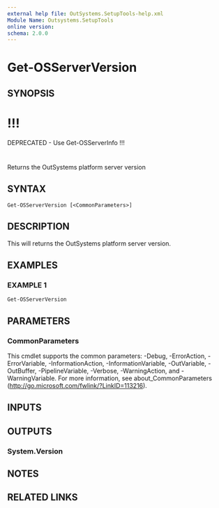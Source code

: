 ```yaml
---
external help file: OutSystems.SetupTools-help.xml
Module Name: Outsystems.SetupTools
online version:
schema: 2.0.0
---
```


# Get-OSServerVersion

## SYNOPSIS
# !!!
DEPRECATED - Use Get-OSServerInfo !!!
#
Returns the OutSystems platform server version

## SYNTAX

```
Get-OSServerVersion [<CommonParameters>]
```

## DESCRIPTION
This will returns the OutSystems platform server version.

## EXAMPLES

### EXAMPLE 1
```
Get-OSServerVersion
```

## PARAMETERS

### CommonParameters
This cmdlet supports the common parameters: -Debug, -ErrorAction, -ErrorVariable, -InformationAction, -InformationVariable, -OutVariable, -OutBuffer, -PipelineVariable, -Verbose, -WarningAction, and -WarningVariable.
For more information, see about_CommonParameters (http://go.microsoft.com/fwlink/?LinkID=113216).

## INPUTS

## OUTPUTS

### System.Version
## NOTES

## RELATED LINKS
